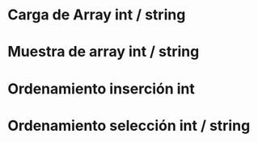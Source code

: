 # Carga de Array int / string
# Muestra de array int / string
# Ordenamiento inserción int
# Ordenamiento selección int / string

